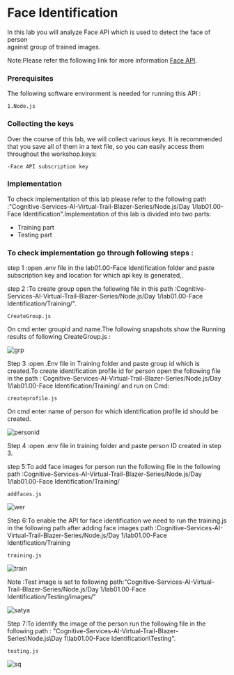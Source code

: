 # Face Identification
In this lab you will analyze Face API which is used to detect the face of person  
against group of trained images.

Note:Please refer the following link for more information [Face API](https://azure.microsoft.com/en-in/services/cognitive-services/face/).

### Prerequisites
The following software environment is needed for running this API :
```
1.Node.js
```

### Collecting the keys

Over the course of this lab, we will collect various keys. It is recommended that you save all of them in a text file, so you can easily access them throughout the workshop.keys:

```
-Face API subscription key
```


### Implementation

To check implementation of this lab please refer to the following path :"Cognitive-Services-AI-Virtual-Trail-Blazer-Series/Node.js/Day 1/lab01.00-Face Identification".Implementation of this lab is divided into two parts:

* Training part
* Testing part

### To check implementation go through following steps :

step 1 :open .env file in the lab01.00-Face Identification folder and paste subscription key and location for which api key is generated,.

step 2 :To create group open the following file in this path :Cognitive-Services-AI-Virtual-Trail-Blazer-Series/Node.js/Day 1/lab01.00-Face Identification/Training/".

```
CreateGroup.js

```
On cmd enter groupid and name.The following snapshots show the Running results of following CreateGroup.js :

![grp](https://user-images.githubusercontent.com/31923904/41191042-e3a9854a-6c06-11e8-9b9a-090bdcb5b4f8.png)

Step 3 :open .Env file in Training folder and paste group id which is created.To create identification profile id for person open the following file in the path :
Cognitive-Services-AI-Virtual-Trail-Blazer-Series/Node.js/Day 1/lab01.00-Face Identification/Training/ and run on Cmd:

```
createprofile.js

```
On cmd enter name of person for which identification profile id should be created.

![personid](https://user-images.githubusercontent.com/31923904/41191128-7aee7b30-6c08-11e8-8a61-9e3dab403999.png)

Step 4 :open .env file in training folder and paste person ID created in step 3.

step 5:To add face images for person run the following file in the following path :Cognitive-Services-AI-Virtual-Trail-Blazer-Series/Node.js/Day 1/lab01.00-Face Identification/Training/
 
 
```
addfaces.js

```
![wer](https://user-images.githubusercontent.com/31923904/41191257-59ff1c98-6c0a-11e8-8390-edce99e9d196.png)

Step 6:To enable the API for face identification we need to run the training.js in the following path after adding face images path :Cognitive-Services-AI-Virtual-Trail-Blazer-Series/Node.js/Day 1/lab01.00-Face Identification/Training

```
training.js

```
![train](https://user-images.githubusercontent.com/31923904/41191415-a8fe1a72-6c0c-11e8-9521-e5dc1da18000.png)



Note :Test image is set to following path:"Cognitive-Services-AI-Virtual-Trail-Blazer-Series/Node.js/Day 1/lab01.00-Face Identification/Testing/images/"

![satya](https://user-images.githubusercontent.com/31923904/41190773-6012182c-6c02-11e8-9b2e-89b03a8a6ca4.jpg)


Step 7:To identify the image of the person run the following file in the following path : "Cognitive-Services-AI-Virtual-Trail-Blazer-Series\Node.js\Day 1\lab01.00-Face Identification\Testing".

```
testing.js

```

![sq](https://user-images.githubusercontent.com/31923904/41191614-e9c7fffc-6c0f-11e8-884b-6dc52efe5995.png)

 





  

